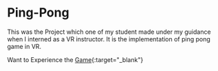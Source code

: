 # Ping-Pong 

This was the Project which one of my student made under my guidance when I interned as a VR instructor. It is the implementation of ping pong game in VR.

Want to Experience the [Game](https://viewer.hatchxr.com/p/Pranav/Arnav_Project){:target="_blank"}
